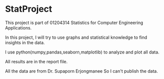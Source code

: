 # StatProject
This project is part of 01204314 Statistics for Computer Engineering Applications.

In this project, I will try to use graphs and statistical knowledge to find insights in the data.

I use python(numpy,pandas,seaborn,matplotlib) to analyze and plot all data.

All results are in the report file.

All the data are from Dr. Supaporn Erjongmanee So I can't publish the data.
